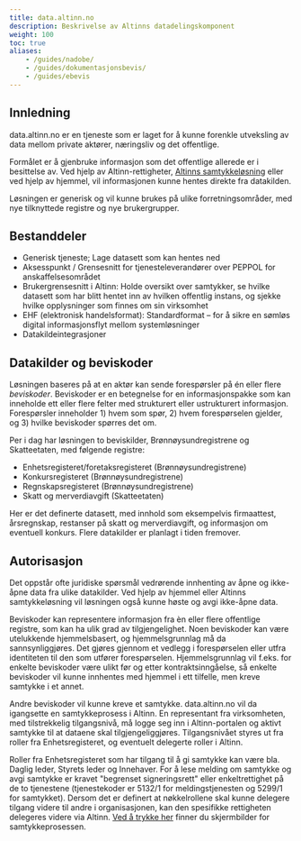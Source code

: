 ```yaml
---
title: data.altinn.no
description: Beskrivelse av Altinns datadelingskomponent
weight: 100
toc: true
aliases: 
    - /guides/nadobe/
    - /guides/dokumentasjonsbevis/
    - /guides/ebevis
---
```



## Innledning

data.altinn.no er en tjeneste som er laget for å kunne forenkle utveksling av data mellom private aktører, næringsliv og det offentlige. 

Formålet er å gjenbruke informasjon som det offentlige allerede er i besittelse av. 
Ved hjelp av Altinn-rettigheter, [Altinns samtykkeløsning](/docs/guides/samtykke/) eller ved hjelp av hjemmel, vil informasjonen kunne hentes direkte fra datakilden. 

Løsningen er generisk og vil kunne brukes på ulike forretningsområder, med nye tilknyttede registre og nye brukergrupper.


## Bestanddeler

- Generisk tjeneste; Lage datasett som kan hentes ned
- Aksesspunkt / Grensesnitt for tjenesteleverandører over PEPPOL for anskaffelsesområdet
- Brukergrensesnitt i Altinn: Holde oversikt over samtykker, se hvilke datasett som har blitt hentet inn av hvilken offentlig instans, og sjekke hvilke opplysninger som finnes om sin virksomhet 
- EHF (elektronisk handelsformat): Standardformat – for å sikre en sømløs digital informasjonsflyt mellom systemløsninger 
- Datakildeintegrasjoner


## Datakilder og beviskoder

Løsningen baseres på at en aktør kan sende forespørsler på én eller flere _beviskoder_. Beviskoder er en betegnelse for en informasjonspakke som kan inneholde ett eller flere felter med strukturert eller ustrukturert informasjon. Forespørsler inneholder 1) hvem som spør, 2) hvem forespørselen gjelder, og 3) hvilke beviskoder spørres det om.

Per i dag har løsningen to beviskilder, Brønnøysundregistrene og Skatteetaten, med følgende registre:

- Enhetsregisteret/foretaksregisteret (Brønnøysundregistrene)
- Konkursregisteret (Brønnøysundregistrene)
- Regnskapsregisteret (Brønnøysundregistrene)
- Skatt og merverdiavgift (Skatteetaten)

Her er det definerte datasett, med innhold som eksempelvis firmaattest, årsregnskap, restanser på skatt og merverdiavgift, og informasjon om eventuell konkurs. Flere datakilder er planlagt i tiden fremover. 


## Autorisasjon

Det oppstår ofte juridiske spørsmål vedrørende innhenting av åpne og ikke-åpne data fra ulike datakilder. Ved hjelp av hjemmel eller Altinns samtykkeløsning vil løsningen også kunne høste og avgi ikke-åpne data.  

Beviskoder kan representere informasjon fra èn eller flere offentlige registre, som kan ha ulik grad av tilgjengelighet. Noen beviskoder kan være utelukkende hjemmelsbasert, og hjemmelsgrunnlag må da sannsynliggjøres. Det gjøres gjennom et vedlegg i forespørselen eller utfra identiteten til den som utfører forespørselen. 
Hjemmelsgrunnlag vil f.eks. for enkelte beviskoder være ulikt før og etter kontraktsinngåelse, så enkelte beviskoder vil kunne innhentes med hjemmel i ett tilfelle, men kreve samtykke i et annet.

Andre beviskoder vil kunne kreve et samtykke. data.altinn.no vil da igangsette en samtykkeprosess i Altinn. En representant fra virksomheten, med tilstrekkelig tilgangsnivå, må logge seg inn i Altinn-portalen og aktivt samtykke til at dataene skal tilgjengeliggjøres.
Tilgangsnivået styres ut fra roller fra Enhetsregisteret, og eventuelt delegerte roller i Altinn.

Roller fra Enhetsregisteret som har tilgang til å gi samtykke kan være bla. Daglig leder, Styrets leder og Innehaver. For å lese melding om samtykke og avgi samtykke er kravet "begrenset signeringsrett" eller enkeltrettighet på de to tjenestene (tjenestekoder er 5132/1 for meldingstjenesten og 5299/1 for samtykket).
Dersom det er definert at nøkkelrollene skal kunne delegere tilgang videre til andre i organisasjonen, kan den spesifikke rettigheten delegeres videre via Altinn. 
[Ved å trykke her](/docs/utviklingsguider/data.altinn.no/samtykkeprosessen) finner du skjermbilder for samtykkeprosessen.

